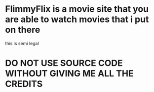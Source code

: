 # FlimmyFlix is a movie site that you are able to watch movies that i put on there
this is semi legal
# DO NOT USE SOURCE CODE WITHOUT GIVING ME ALL THE CREDITS
